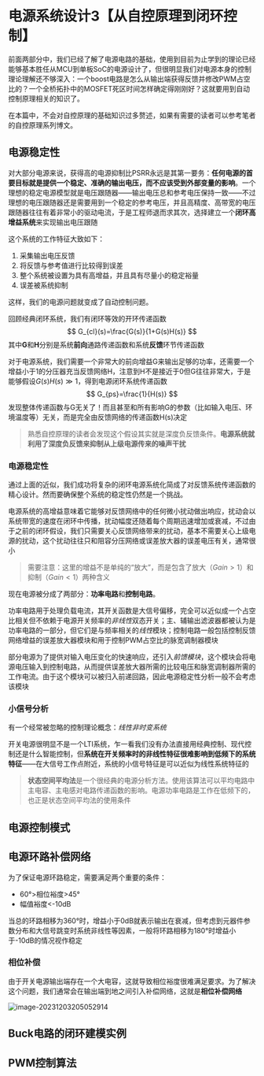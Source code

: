 # 电源系统设计3【从自控原理到闭环控制】

前面两部分中，我们已经了解了电源电路的基础，使用到目前为止学到的理论已经能够基本胜任从MCU到单板SoC的电源设计了，但很明显我们对电源本身的控制理论理解还不够深入：一个boost电路是怎么从输出端获得反馈并修改PWM占空比的？一个全桥拓扑中的MOSFET死区时间怎样确定得刚刚好？这就要用到自动控制原理相关的知识了。

在本篇中，不会对自控原理的基础知识过多赘述，如果有需要的读者可以参考笔者的自控原理系列博文。

## 电源稳定性

对大部分电源来说，获得高的电源抑制比PSRR永远是其第一要务：**任何电源的首要目标就是提供一个稳定、准确的输出电压，而不应该受到外部变量的影响**。一个理想的稳定电源模型就是电压跟随器——输出电压总和参考电压保持一致——不过理想的电压跟随器还是需要用到一个稳定的参考电压，并且高精度、高带宽的电压跟随器往往有着非常小的驱动电流，于是工程师退而求其次，选择建立一个**闭环高增益系统**来实现输出电压跟随

这个系统的工作特征大致如下：

1. 采集输出电压反馈
2. 将反馈与参考值进行比较得到误差
3. 整个系统被设置为具有高增益，并且具有尽量小的稳定裕量
4. 误差被系统抑制

这样，我们的电源问题就变成了自动控制问题。

回顾经典闭环系统，我们有闭环等效的开环传递函数
$$
G_{cl}(s)=\frac{G(s)}{1+G(s)H(s)}
$$
其中**G**和**H**分别是系统**前向**通路传递函数和系统**反馈**环节传递函数

对于电源系统，我们需要一个非常大的前向增益G来输出足够的功率，还需要一个增益小于1的分压器充当反馈网络H，注意到H不是接近于0但G往往非常大，于是能够假设$G(s)H(s)\gg 1$，得到电源闭环系统传递函数
$$
G_{ps}=\frac{1}{H(s)}
$$
发现整体传递函数与G无关了！而且甚至和所有影响G的参数（比如输入电压、环境温度等）无关，而是完全由反馈网络的传递函数H(s)决定

> 熟悉自控原理的读者会发现这个假设其实就是深度负反馈条件。**电源系统就利用了深度负反馈来抑制从上级电源传来的噪声干扰**

### 电源稳定性

通过上面的近似，我们成功将复杂的闭环电源系统化简成了对反馈系统传递函数的精心设计。然而要确保整个系统的稳定性仍然是一个挑战。

电源系统的高增益意味着它能够对反馈网络中的任何微小扰动做出响应，扰动会以系统带宽的速度在闭环中传播，扰动幅度还随着每个周期迅速增加或衰减，不过由于之前的闭环假设，我们只需要关心反馈网络带来的扰动，基本不需要关心上级电源的扰动，这个扰动往往只和阻容分压网络或误差放大器的误差电压有关，通常很小

> 需要注意：这里的增益不是单纯的“放大”，而是包含了放大（$Gain>1$）和抑制（$Gain<1$）两种含义

现在电源被分成了两部分：**功率电路**和**控制电路**。

功率电路用于处理负载电流，其开关函数是大信号偏移，完全可以近似成一个占空比相关但不依赖于电源开关频率的*非线性*双态开关；主、辅输出滤波器都被认为是功率电路的一部分，但它们是与频率相关的*线性*模块；控制电路一般包括控制反馈网络增益的误差放大器模块和用于控制PWM占空比的脉宽调制器模块

部分电源为了提供对输入电压变化的快速响应，还引入*前馈模块*，这个模块会将电源电压输入到控制电路，从而提供误差放大器所需的比较电压和脉宽调制器所需的工作电流。由于这个模块可以被归入前递回路，因此电源稳定性分析一般不会考虑该模块

### 小信号分析

有一个经常被忽略的控制理论概念：*线性非时变系统*

开关电源很明显不是一个LTI系统，乍一看我们没有办法直接用经典控制、现代控制还是什么智能控制，但**系统在开关频率时的非线性特征很难影响到低频下的系统特征**——在大信号工作点附近，系统的小信号特征是可以近似为线性系统特征的

> **状态空间平均法**是一个很经典的电源分析方法。使用该算法可以平均电路中主电容、主电感对电路传递函数的影响。电源功率电路是工作在低频下的，也正是状态空间平均法的使用条件

## 电源控制模式











## 电源环路补偿网络

  为了保证电源环路稳定，需要满足两个重要的条件：

* 60°>相位裕度>45°
* 幅值裕度<-10dB

当总的环路相移为360°时，增益小于0dB就表示输出在衰减，但考虑到元器件参数分布和大信号跳变时系统非线性等因素，一般将环路相移为180°时增益小于-10dB的情况视作稳定





### 相位补偿



由于开关电源输出端存在一个大电容，这就导致相位裕度很难满足要求。为了解决这个问题，我们通常会在输出端到地之间引入补偿网络，这就是**相位补偿网络**

![image-20231203205052914](电源系统设计3【从自控原理到闭环控制】.assets/image-20231203205052914.png)







## Buck电路的闭环建模实例















## PWM控制算法

